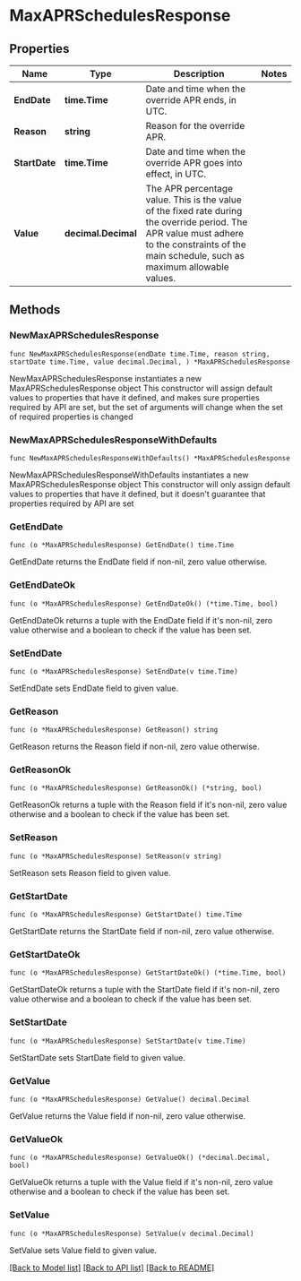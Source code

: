 # MaxAPRSchedulesResponse

## Properties

Name | Type | Description | Notes
------------ | ------------- | ------------- | -------------
**EndDate** | **time.Time** | Date and time when the override APR ends, in UTC. | 
**Reason** | **string** | Reason for the override APR. | 
**StartDate** | **time.Time** | Date and time when the override APR goes into effect, in UTC. | 
**Value** | **decimal.Decimal** | The APR percentage value. This is the value of the fixed rate during the override period. The APR value must adhere to the constraints of the main schedule, such as maximum allowable values. | 

## Methods

### NewMaxAPRSchedulesResponse

`func NewMaxAPRSchedulesResponse(endDate time.Time, reason string, startDate time.Time, value decimal.Decimal, ) *MaxAPRSchedulesResponse`

NewMaxAPRSchedulesResponse instantiates a new MaxAPRSchedulesResponse object
This constructor will assign default values to properties that have it defined,
and makes sure properties required by API are set, but the set of arguments
will change when the set of required properties is changed

### NewMaxAPRSchedulesResponseWithDefaults

`func NewMaxAPRSchedulesResponseWithDefaults() *MaxAPRSchedulesResponse`

NewMaxAPRSchedulesResponseWithDefaults instantiates a new MaxAPRSchedulesResponse object
This constructor will only assign default values to properties that have it defined,
but it doesn't guarantee that properties required by API are set

### GetEndDate

`func (o *MaxAPRSchedulesResponse) GetEndDate() time.Time`

GetEndDate returns the EndDate field if non-nil, zero value otherwise.

### GetEndDateOk

`func (o *MaxAPRSchedulesResponse) GetEndDateOk() (*time.Time, bool)`

GetEndDateOk returns a tuple with the EndDate field if it's non-nil, zero value otherwise
and a boolean to check if the value has been set.

### SetEndDate

`func (o *MaxAPRSchedulesResponse) SetEndDate(v time.Time)`

SetEndDate sets EndDate field to given value.


### GetReason

`func (o *MaxAPRSchedulesResponse) GetReason() string`

GetReason returns the Reason field if non-nil, zero value otherwise.

### GetReasonOk

`func (o *MaxAPRSchedulesResponse) GetReasonOk() (*string, bool)`

GetReasonOk returns a tuple with the Reason field if it's non-nil, zero value otherwise
and a boolean to check if the value has been set.

### SetReason

`func (o *MaxAPRSchedulesResponse) SetReason(v string)`

SetReason sets Reason field to given value.


### GetStartDate

`func (o *MaxAPRSchedulesResponse) GetStartDate() time.Time`

GetStartDate returns the StartDate field if non-nil, zero value otherwise.

### GetStartDateOk

`func (o *MaxAPRSchedulesResponse) GetStartDateOk() (*time.Time, bool)`

GetStartDateOk returns a tuple with the StartDate field if it's non-nil, zero value otherwise
and a boolean to check if the value has been set.

### SetStartDate

`func (o *MaxAPRSchedulesResponse) SetStartDate(v time.Time)`

SetStartDate sets StartDate field to given value.


### GetValue

`func (o *MaxAPRSchedulesResponse) GetValue() decimal.Decimal`

GetValue returns the Value field if non-nil, zero value otherwise.

### GetValueOk

`func (o *MaxAPRSchedulesResponse) GetValueOk() (*decimal.Decimal, bool)`

GetValueOk returns a tuple with the Value field if it's non-nil, zero value otherwise
and a boolean to check if the value has been set.

### SetValue

`func (o *MaxAPRSchedulesResponse) SetValue(v decimal.Decimal)`

SetValue sets Value field to given value.



[[Back to Model list]](../README.md#documentation-for-models) [[Back to API list]](../README.md#documentation-for-api-endpoints) [[Back to README]](../README.md)


